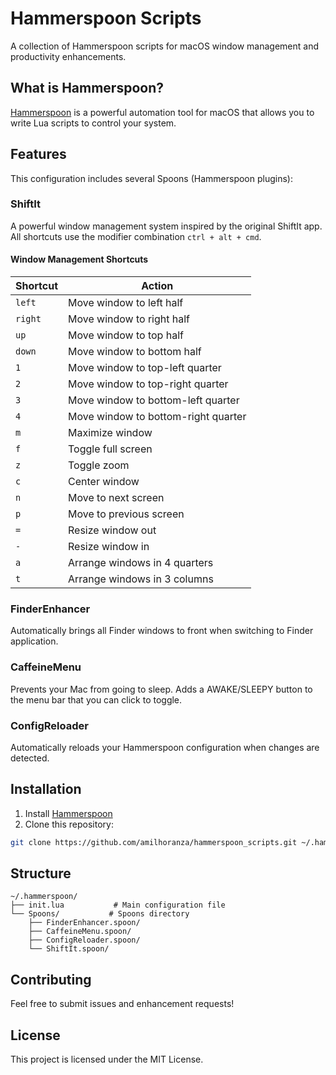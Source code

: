 # Hammerspoon Scripts

A collection of Hammerspoon scripts for macOS window management and productivity enhancements.

## What is Hammerspoon?

[Hammerspoon](https://www.hammerspoon.org/) is a powerful automation tool for macOS that allows you to write Lua scripts to control your system.

## Features

This configuration includes several Spoons (Hammerspoon plugins):

### ShiftIt

A powerful window management system inspired by the original ShiftIt app. All shortcuts use the modifier combination `ctrl + alt + cmd`.

#### Window Management Shortcuts

| Shortcut | Action                              |
| -------- | ----------------------------------- |
| `left`   | Move window to left half            |
| `right`  | Move window to right half           |
| `up`     | Move window to top half             |
| `down`   | Move window to bottom half          |
| `1`      | Move window to top-left quarter     |
| `2`      | Move window to top-right quarter    |
| `3`      | Move window to bottom-left quarter  |
| `4`      | Move window to bottom-right quarter |
| `m`      | Maximize window                     |
| `f`      | Toggle full screen                  |
| `z`      | Toggle zoom                         |
| `c`      | Center window                       |
| `n`      | Move to next screen                 |
| `p`      | Move to previous screen             |
| `=`      | Resize window out                   |
| `-`      | Resize window in                    |
| `a`      | Arrange windows in 4 quarters       |
| `t`      | Arrange windows in 3 columns        |

### FinderEnhancer

Automatically brings all Finder windows to front when switching to Finder application.

### CaffeineMenu

Prevents your Mac from going to sleep. Adds a AWAKE/SLEEPY button to the menu bar that you can click to toggle.

### ConfigReloader

Automatically reloads your Hammerspoon configuration when changes are detected.

## Installation

1. Install [Hammerspoon](https://www.hammerspoon.org/)
2. Clone this repository:

```bash
git clone https://github.com/amilhoranza/hammerspoon_scripts.git ~/.hammerspoon
```

## Structure

```
~/.hammerspoon/
├── init.lua           # Main configuration file
└── Spoons/           # Spoons directory
    ├── FinderEnhancer.spoon/
    ├── CaffeineMenu.spoon/
    ├── ConfigReloader.spoon/
    └── ShiftIt.spoon/
```

## Contributing

Feel free to submit issues and enhancement requests!

## License

This project is licensed under the MIT License.
